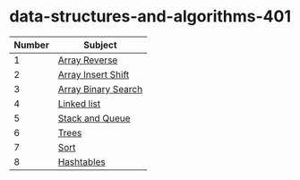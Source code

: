 # data-structures-and-algorithms-401

| Number | Subject                                                |
| ------ | ------------------------------------------------------ |
| 1      | [Array Reverse](./array-reverse/README.md)             |
| 2      | [Array Insert Shift](./array-insert-shift/README.md)   |
| 3      | [Array Binary Search](./array-binary-search/README.md) |
| 4      | [Linked list](./linked-list/README.md)                 |
| 5      | [Stack and Queue](./list2Current/README.md)            |
| 6      | [Trees](./trees/README.md)                             |
| 7      | [Sort](./sort/README.md)                               |
| 8      | [Hashtables](./Hashtable/README.md)                    |
